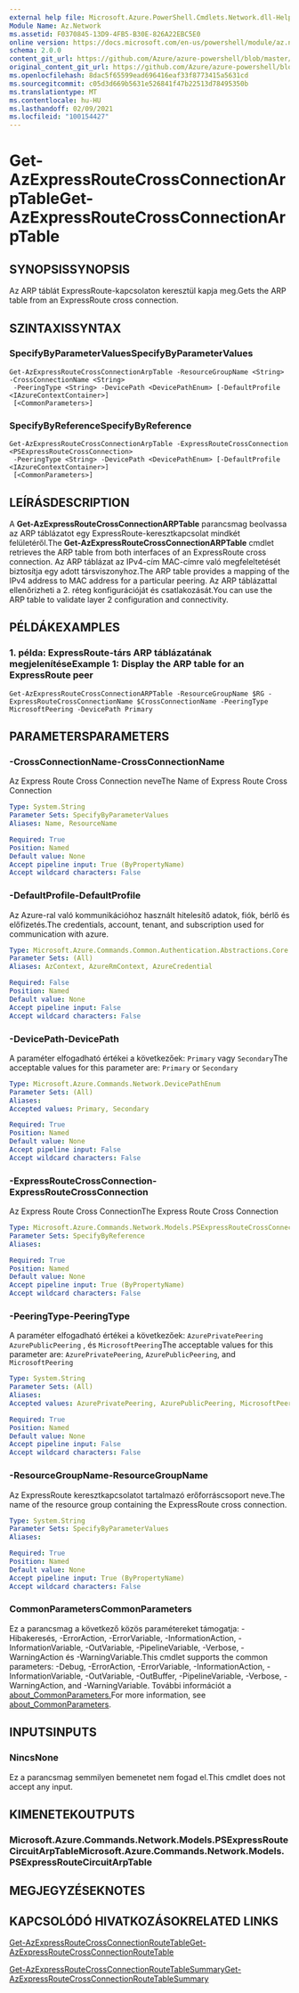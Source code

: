 ```yaml
---
external help file: Microsoft.Azure.PowerShell.Cmdlets.Network.dll-Help.xml
Module Name: Az.Network
ms.assetid: F0370845-13D9-4FB5-B30E-826A22EBC5E0
online version: https://docs.microsoft.com/en-us/powershell/module/az.network/get-azexpressroutecrossconnectionarptable
schema: 2.0.0
content_git_url: https://github.com/Azure/azure-powershell/blob/master/src/Network/Network/help/Get-AzExpressRouteCrossConnectionArpTable.md
original_content_git_url: https://github.com/Azure/azure-powershell/blob/master/src/Network/Network/help/Get-AzExpressRouteCrossConnectionArpTable.md
ms.openlocfilehash: 8dac5f65599ead696416eaf33f8773415a5631cd
ms.sourcegitcommit: c05d3d669b5631e526841f47b22513d78495350b
ms.translationtype: MT
ms.contentlocale: hu-HU
ms.lasthandoff: 02/09/2021
ms.locfileid: "100154427"
---
```

# <span data-ttu-id="e071d-101">Get-AzExpressRouteCrossConnectionArpTable</span><span class="sxs-lookup"><span data-stu-id="e071d-101">Get-AzExpressRouteCrossConnectionArpTable</span></span>

## <span data-ttu-id="e071d-102">SYNOPSIS</span><span class="sxs-lookup"><span data-stu-id="e071d-102">SYNOPSIS</span></span>
<span data-ttu-id="e071d-103">Az ARP táblát ExpressRoute-kapcsolaton keresztül kapja meg.</span><span class="sxs-lookup"><span data-stu-id="e071d-103">Gets the ARP table from an ExpressRoute cross connection.</span></span>

## <span data-ttu-id="e071d-104">SZINTAXIS</span><span class="sxs-lookup"><span data-stu-id="e071d-104">SYNTAX</span></span>

### <span data-ttu-id="e071d-105">SpecifyByParameterValues</span><span class="sxs-lookup"><span data-stu-id="e071d-105">SpecifyByParameterValues</span></span>
```
Get-AzExpressRouteCrossConnectionArpTable -ResourceGroupName <String> -CrossConnectionName <String>
 -PeeringType <String> -DevicePath <DevicePathEnum> [-DefaultProfile <IAzureContextContainer>]
 [<CommonParameters>]
```

### <span data-ttu-id="e071d-106">SpecifyByReference</span><span class="sxs-lookup"><span data-stu-id="e071d-106">SpecifyByReference</span></span>
```
Get-AzExpressRouteCrossConnectionArpTable -ExpressRouteCrossConnection <PSExpressRouteCrossConnection>
 -PeeringType <String> -DevicePath <DevicePathEnum> [-DefaultProfile <IAzureContextContainer>]
 [<CommonParameters>]
```

## <span data-ttu-id="e071d-107">LEÍRÁS</span><span class="sxs-lookup"><span data-stu-id="e071d-107">DESCRIPTION</span></span>
<span data-ttu-id="e071d-108">A **Get-AzExpressRouteCrossConnectionARPTable** parancsmag beolvassa az ARP táblázatot egy ExpressRoute-keresztkapcsolat mindkét felületéről.</span><span class="sxs-lookup"><span data-stu-id="e071d-108">The **Get-AzExpressRouteCrossConnectionARPTable** cmdlet retrieves the ARP table from both interfaces of an ExpressRoute cross connection.</span></span> <span data-ttu-id="e071d-109">Az ARP táblázat az IPv4-cím MAC-címre való megfeleltetését biztosítja egy adott társviszonyhoz.</span><span class="sxs-lookup"><span data-stu-id="e071d-109">The ARP table provides a mapping of the IPv4 address to MAC address for a particular peering.</span></span> <span data-ttu-id="e071d-110">Az ARP táblázattal ellenőrizheti a 2. réteg konfigurációját és csatlakozását.</span><span class="sxs-lookup"><span data-stu-id="e071d-110">You can use the ARP table to validate layer 2 configuration and connectivity.</span></span>

## <span data-ttu-id="e071d-111">PÉLDÁK</span><span class="sxs-lookup"><span data-stu-id="e071d-111">EXAMPLES</span></span>

### <span data-ttu-id="e071d-112">1. példa: ExpressRoute-társ ARP táblázatának megjelenítése</span><span class="sxs-lookup"><span data-stu-id="e071d-112">Example 1: Display the ARP table for an ExpressRoute peer</span></span>
```
Get-AzExpressRouteCrossConnectionARPTable -ResourceGroupName $RG -ExpressRouteCrossConnectionName $CrossConnectionName -PeeringType MicrosoftPeering -DevicePath Primary
```

## <span data-ttu-id="e071d-113">PARAMETERS</span><span class="sxs-lookup"><span data-stu-id="e071d-113">PARAMETERS</span></span>

### <span data-ttu-id="e071d-114">-CrossConnectionName</span><span class="sxs-lookup"><span data-stu-id="e071d-114">-CrossConnectionName</span></span>
<span data-ttu-id="e071d-115">Az Express Route Cross Connection neve</span><span class="sxs-lookup"><span data-stu-id="e071d-115">The Name of Express Route Cross Connection</span></span>

```yaml
Type: System.String
Parameter Sets: SpecifyByParameterValues
Aliases: Name, ResourceName

Required: True
Position: Named
Default value: None
Accept pipeline input: True (ByPropertyName)
Accept wildcard characters: False
```

### <span data-ttu-id="e071d-116">-DefaultProfile</span><span class="sxs-lookup"><span data-stu-id="e071d-116">-DefaultProfile</span></span>
<span data-ttu-id="e071d-117">Az Azure-ral való kommunikációhoz használt hitelesítő adatok, fiók, bérlő és előfizetés.</span><span class="sxs-lookup"><span data-stu-id="e071d-117">The credentials, account, tenant, and subscription used for communication with azure.</span></span>

```yaml
Type: Microsoft.Azure.Commands.Common.Authentication.Abstractions.Core.IAzureContextContainer
Parameter Sets: (All)
Aliases: AzContext, AzureRmContext, AzureCredential

Required: False
Position: Named
Default value: None
Accept pipeline input: False
Accept wildcard characters: False
```

### <span data-ttu-id="e071d-118">-DevicePath</span><span class="sxs-lookup"><span data-stu-id="e071d-118">-DevicePath</span></span>
<span data-ttu-id="e071d-119">A paraméter elfogadható értékei a következőek: `Primary` vagy `Secondary`</span><span class="sxs-lookup"><span data-stu-id="e071d-119">The acceptable values for this parameter are: `Primary` or `Secondary`</span></span>

```yaml
Type: Microsoft.Azure.Commands.Network.DevicePathEnum
Parameter Sets: (All)
Aliases:
Accepted values: Primary, Secondary

Required: True
Position: Named
Default value: None
Accept pipeline input: False
Accept wildcard characters: False
```

### <span data-ttu-id="e071d-120">-ExpressRouteCrossConnection</span><span class="sxs-lookup"><span data-stu-id="e071d-120">-ExpressRouteCrossConnection</span></span>
<span data-ttu-id="e071d-121">Az Express Route Cross Connection</span><span class="sxs-lookup"><span data-stu-id="e071d-121">The Express Route Cross Connection</span></span>

```yaml
Type: Microsoft.Azure.Commands.Network.Models.PSExpressRouteCrossConnection
Parameter Sets: SpecifyByReference
Aliases:

Required: True
Position: Named
Default value: None
Accept pipeline input: True (ByPropertyName)
Accept wildcard characters: False
```

### <span data-ttu-id="e071d-122">-PeeringType</span><span class="sxs-lookup"><span data-stu-id="e071d-122">-PeeringType</span></span>
<span data-ttu-id="e071d-123">A paraméter elfogadható értékei a következőek: `AzurePrivatePeering` `AzurePublicPeering` , és `MicrosoftPeering`</span><span class="sxs-lookup"><span data-stu-id="e071d-123">The acceptable values for this parameter are: `AzurePrivatePeering`, `AzurePublicPeering`, and `MicrosoftPeering`</span></span>

```yaml
Type: System.String
Parameter Sets: (All)
Aliases:
Accepted values: AzurePrivatePeering, AzurePublicPeering, MicrosoftPeering

Required: True
Position: Named
Default value: None
Accept pipeline input: False
Accept wildcard characters: False
```

### <span data-ttu-id="e071d-124">-ResourceGroupName</span><span class="sxs-lookup"><span data-stu-id="e071d-124">-ResourceGroupName</span></span>
<span data-ttu-id="e071d-125">Az ExpressRoute keresztkapcsolatot tartalmazó erőforráscsoport neve.</span><span class="sxs-lookup"><span data-stu-id="e071d-125">The name of the resource group containing the ExpressRoute cross connection.</span></span>

```yaml
Type: System.String
Parameter Sets: SpecifyByParameterValues
Aliases:

Required: True
Position: Named
Default value: None
Accept pipeline input: True (ByPropertyName)
Accept wildcard characters: False
```

### <span data-ttu-id="e071d-126">CommonParameters</span><span class="sxs-lookup"><span data-stu-id="e071d-126">CommonParameters</span></span>
<span data-ttu-id="e071d-127">Ez a parancsmag a következő közös paramétereket támogatja: -Hibakeresés, -ErrorAction, -ErrorVariable, -InformationAction, -InformationVariable, -OutVariable, -PipelineVariable, -Verbose, -WarningAction és -WarningVariable.</span><span class="sxs-lookup"><span data-stu-id="e071d-127">This cmdlet supports the common parameters: -Debug, -ErrorAction, -ErrorVariable, -InformationAction, -InformationVariable, -OutVariable, -OutBuffer, -PipelineVariable, -Verbose, -WarningAction, and -WarningVariable.</span></span> <span data-ttu-id="e071d-128">További információt a [about_CommonParameters.](http://go.microsoft.com/fwlink/?LinkID=113216)</span><span class="sxs-lookup"><span data-stu-id="e071d-128">For more information, see [about_CommonParameters](http://go.microsoft.com/fwlink/?LinkID=113216).</span></span>

## <span data-ttu-id="e071d-129">INPUTS</span><span class="sxs-lookup"><span data-stu-id="e071d-129">INPUTS</span></span>

### <span data-ttu-id="e071d-130">Nincs</span><span class="sxs-lookup"><span data-stu-id="e071d-130">None</span></span>
<span data-ttu-id="e071d-131">Ez a parancsmag semmilyen bemenetet nem fogad el.</span><span class="sxs-lookup"><span data-stu-id="e071d-131">This cmdlet does not accept any input.</span></span>

## <span data-ttu-id="e071d-132">KIMENETEK</span><span class="sxs-lookup"><span data-stu-id="e071d-132">OUTPUTS</span></span>

### <span data-ttu-id="e071d-133">Microsoft.Azure.Commands.Network.Models.PSExpressRouteCircuitArpTable</span><span class="sxs-lookup"><span data-stu-id="e071d-133">Microsoft.Azure.Commands.Network.Models.PSExpressRouteCircuitArpTable</span></span>

## <span data-ttu-id="e071d-134">MEGJEGYZÉSEK</span><span class="sxs-lookup"><span data-stu-id="e071d-134">NOTES</span></span>

## <span data-ttu-id="e071d-135">KAPCSOLÓDÓ HIVATKOZÁSOK</span><span class="sxs-lookup"><span data-stu-id="e071d-135">RELATED LINKS</span></span>

[<span data-ttu-id="e071d-136">Get-AzExpressRouteCrossConnectionRouteTable</span><span class="sxs-lookup"><span data-stu-id="e071d-136">Get-AzExpressRouteCrossConnectionRouteTable</span></span>](Get-AzExpressRouteCrossConnectionRouteTable.md)

[<span data-ttu-id="e071d-137">Get-AzExpressRouteCrossConnectionRouteTableSummary</span><span class="sxs-lookup"><span data-stu-id="e071d-137">Get-AzExpressRouteCrossConnectionRouteTableSummary</span></span>](Get-AzExpressRouteCrossConnectionRouteTableSummary.md)
